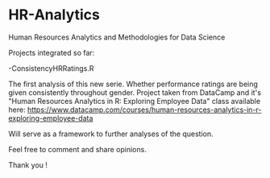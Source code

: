 # HR-Analytics
Human Resources Analytics and Methodologies for Data Science 

Projects integrated so far:

-ConsistencyHRRatings.R

The first analysis of this new serie. Whether performance ratings are being given consistently throughout gender. Project taken from DataCamp and it's "Human Resources Analytics in R: Exploring Employee Data" class available here: https://www.datacamp.com/courses/human-resources-analytics-in-r-exploring-employee-data

Will serve as a framework to further analyses of the question.

Feel free to comment and share opinions.

Thank you !
